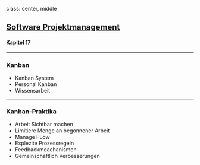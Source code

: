 class: center, middle

## [Software Projektmanagement](index.html)

#### Kapitel 17
---
### Kanban

* Kanban System
* Personal Kanban
* Wissensarbeit
---
### Kanban-Praktika

* Arbeit Sichtbar machen
* Limitiere Menge an begonnener Arbeit
* Manage FLow
* Explezite Prozessregeln
* Feedbackmeachanismen
* Gemeinschaftlich Verbesserungen